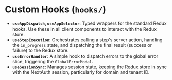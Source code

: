 # Custom Hooks (`hooks/`)

-   **`useAppDispatch`, `useAppSelector`**: Typed wrappers for the standard Redux hooks. Use these in all client components to interact with the Redux store.
-   **`useStepExecution`**: Orchestrates calling a step's server action, handling the `in_progress` state, and dispatching the final result (success or failure) to the Redux store.
-   **`useErrorHandler`**: A simple hook to dispatch errors to the global error slice, triggering the `GlobalErrorModal`.
-   **`useSessionSync`**: Manages session state, keeping the Redux store in sync with the NextAuth session, particularly for domain and tenant ID.
